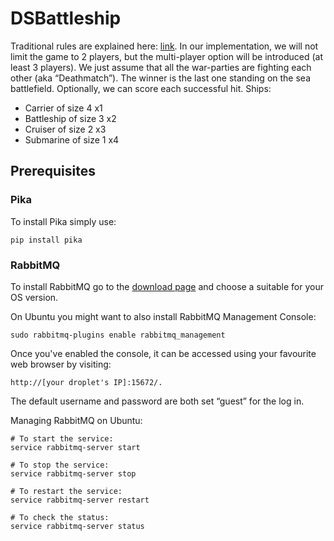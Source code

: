 # DSBattleship
Traditional rules are explained here: [link](https://en.wikipedia.org/wiki/Battleship_%28game%29). In our implementation, we will not limit the game to 2 players, but the multi-player option will be introduced (at least 3 players). We just assume that all the war-parties are fighting each other (aka “Deathmatch”). The winner is the last one standing on the sea battlefield. Optionally, we can score each successful hit.
Ships:
* Carrier of size 4     x1
* Battleship of size 3  x2
* Cruiser of size 2     x3
* Submarine of size 1   x4

## Prerequisites
### Pika
To install Pika simply use:
```
pip install pika
```
### RabbitMQ
To install RabbitMQ go to the [download page](https://www.rabbitmq.com/download.html) and choose a suitable for your OS version.

On Ubuntu you might want to also install RabbitMQ Management Console:
```
sudo rabbitmq-plugins enable rabbitmq_management
```
Once you've enabled the console, it can be accessed using your favourite web browser by visiting: 
```
http://[your droplet's IP]:15672/.
```
The default username and password are both set “guest” for the log in.

Managing RabbitMQ on Ubuntu:
```
# To start the service:
service rabbitmq-server start

# To stop the service:
service rabbitmq-server stop

# To restart the service:
service rabbitmq-server restart

# To check the status:
service rabbitmq-server status
```
